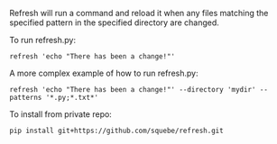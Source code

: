 Refresh will run a command and reload it when any files matching the specified pattern in the specified directory are changed.  

To run refresh.py:

    refresh 'echo "There has been a change!"'  

A more complex example of how to run refresh.py:

    refresh 'echo "There has been a change!"' --directory 'mydir' --patterns '*.py;*.txt*'

To install from private repo:

    pip install git+https://github.com/squebe/refresh.git